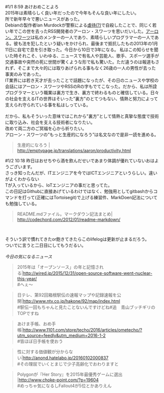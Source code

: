 #1/1 8:59
あけおめことよろ   
2015年は素晴らしく良い年だったので今年もそんな良い年にしたい。<br>
所で新年早々で悪いニュースがあった。<br> 
Debianの製作者Ian Murdockが警察による[虐待(?)](https://www.reddit.com/r/programming/comments/3ytdsi/ian_murdock_creator_of_debian_has_died/)で自殺したことで、同じく若い年でこの世を去ったRSS開発者のアーロン・スワーツを思いだいした。[アーロン。スワーツ](https://www.wikiwand.com/ja/%E3%82%A2%E3%83%BC%E3%83%AD%E3%83%B3%E3%83%BB%E3%82%B9%E3%83%AF%E3%83%BC%E3%83%84)は私のメンターの一人であり、素晴らしいプログラマーの一人である。彼も法を犯したという疑いをかけられ、最後まで抵抗したもの2013年の1月11日に自宅で息を引き取った。今日から10日で3年になる。
私はこの知らせを聞いた時それこそ、いわゆる、ニュースで有名人や芸能人、歌手、スポーツ選手が交通事故や突然の死に世間が驚くような形で私も驚いた。ただ違うのは報道もされず、そこまで大々的には取りあげられる事もなく26歳の一人の男性が去った事実のみであった。<br> 
IT業界には若き天才が去ったことで話題になったが、その日のニュースや学校の会話にはアーロン・スワーツやRSSのRの字もでてこなった。だから、私は所詮プログラマーという職業は裏方で生き、裏方で終わるものと確信している。日々の社会を支えるITの世界はそいった"裏方"のとてつもない、情熱と努力によって支えられ守られている事を私はしっている。<br>
<br>
だから、私もそういった意味ではこれから"裏方"として情熱と真摯な態度で技術に取り込み、社会を支える技術者になりたい。  
改めて両二方のご冥福を心から祈りたい。  
アローン・スワーツの”もっと生産的になろう”は名文なので是非一読を進める。  

>生産的になろう | http://emptypage.jp/translations/aaron/productivity.html


#1/2 10:18
昨日はおせちやら酒を飲んだせいであまり体調が優れていないおはようございます。<br>
さっき知ったんだが、ITエンジニアを今ではICTエンジニアというらしい。違いがよくわからない<br>
Tが入っているから、IoTエンジニアの事だと思ってた。<br>
この日記はGithubに直接あげているわけではなく、勉強用としてgitbashからコマンドを打って(正確にはTortoisegit)で上げる練習件、MarkDoen記法についても勉強している。
<br>
>README.mdファイル。マークダウン記法まとめ| http://codechord.com/2012/01/readme-markdown/
<br>

そういう訳で慣れてきたor飽きてきたらこのlifelogは更新が止まるだろう。<br>
ついでに言うと二日目にしてもうだるい。<br>
<br>
*今日の気になるニュース*
>2015年は「オープンソース」の年と記憶される|http://wired.jp/2015/12/31/open-source-software-went-nuclear-this-year/<br>
>#へぇ～

>日テレ、第92回箱根駅伝の速報マップや記録速報を公開|http://www.ntv.co.jp/hakone/92/map/index.html<br>
>#駅伝一回もちゃんと見たことないんですけどね#追　青山ブッチギリのTOPですね

>あけま手帳、おめ手帳|http://www.1101.com/store/techo/2016/articles/ometecho/?utm_source=feedly&utm_medium=2016-1-2<br>
>#皆ほぼ日手帳を使おう

>性に対する価値観が分からない|http://anond.hatelabo.jp/20160102000837<br>
>#その理屈でいくとまじで少子高齢化でおわりますと

>Polygonが『Her Story』を2015年最優秀ゲームに選出 |http://www.choke-point.com/?p=19604<br>
>#めっちゃ気になるしFallout4が5位とかありえん
